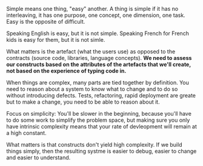 Simple means one thing, "easy" another. A thing is simple if it has no interleaving, it has one purpose, one concept, one dimension, one task. Easy is the opposite of difficult.

Speaking English is easy, but it is not simple. Speaking French for French kids is easy for them, but it is not simle.

What matters is the artefact (what the users use) as opposed to the contracts (source code, libraries, language concepts). __We need to assess our constructs based on the attributes of the artefacts that we'll create, not based on the experience of typing code in.__

When things are complex, many parts are tied together by definition. You need to reason about a system to know what to change and to do so without introducing defects. Tests, refactoring, rapid deployment are greate but to make a change, you need to be able to reason about it.

Focus on simplicity: You'll be slower in the beginning, because you'll have to do some work to simplify the problem space, but making sure you only have intrinsic complexity means that your rate of devleopment will remain at a high constant.

What matters is that constructs don't yield high complexity. If we build things simply, then the resulting systme is easier to debug, easier to change and easier to understand.
